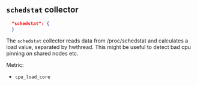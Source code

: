 
## `schedstat` collector
```json
  "schedstat": {
  }
```

The `schedstat` collector reads data from /proc/schedstat and calculates a load value, separated by hwthread. This might be useful to detect bad cpu pinning on shared nodes etc. 

Metric:
* `cpu_load_core`